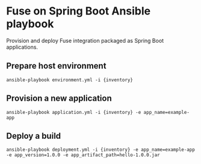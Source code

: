 # Fuse on Spring Boot Ansible playbook

Provision and deploy Fuse integration packaged as Spring Boot applications.

## Prepare host environment

`ansible-playbook environment.yml -i {inventory}`

## Provision a new application

`ansible-playbook application.yml -i {inventory} -e app_name=example-app`

## Deploy a build

`ansible-playbook deployment.yml -i {inventory} -e app_name=example-app -e app_version=1.0.0 -e app_artifact_path=hello-1.0.0.jar`
